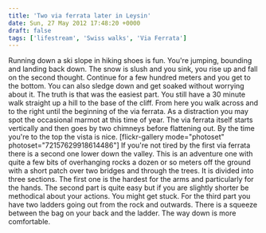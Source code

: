 ```yaml
---
title: 'Two via ferrata later in Leysin'
date: Sun, 27 May 2012 17:48:20 +0000
draft: false
tags: ['lifestream', 'Swiss walks', 'Via Ferrata']
---
```


Running down a ski slope in hiking shoes is fun. You're jumping, bounding and landing back down. The snow is slush and you sink, you rise up and fall on the second thought. Continue for a few hundred meters and you get to the bottom. You can also sledge down and get soaked without worrying about it. The truth is that was the easiest part. You still have a 30 minute walk straight up a hill to the base of the cliff. From here you walk across and to the right until the beginning of the via ferrata. As a distraction you may spot the occasional marmot at this time of year. The via ferrata itself starts vertically and then goes by two chimneys before flattening out. By the time you're to the top the vista is nice. \[flickr-gallery mode="photoset" photoset="72157629918614486"\] If you're not tired by the first via ferrata there is a second one lower down the valley. This is an adventure one with quite a few bits of overhanging rocks a dozen or so meters off the ground with a short patch over two bridges and through the trees. It is divided into three sections. The first one is the hardest for the arms and particularly for the hands. The second part is quite easy but if you are slightly shorter be methodical about your actions. You might get stuck. For the third part you have two ladders going out from the rock and outwards. There is a squeeze between the bag on your back and the ladder. The way down is more comfortable.